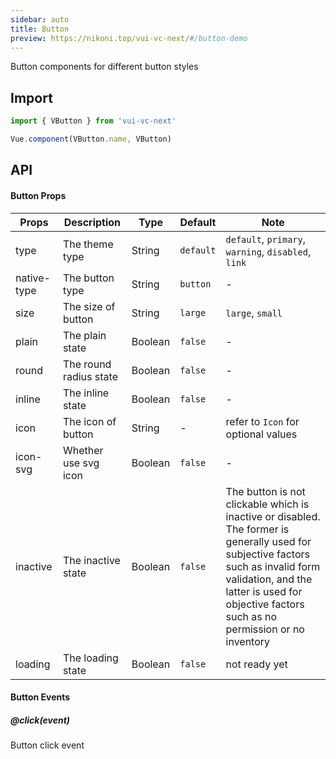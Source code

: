 ```yaml
---
sidebar: auto
title: Button
preview: https://nikoni.top/vui-vc-next/#/button-demo
---
```


Button components for different button styles

## Import

```js
import { VButton } from 'vui-vc-next'

Vue.component(VButton.name, VButton)
```

## API

#### Button Props
|Props | Description | Type | Default | Note |
|----|-----|------|------ |------|
|type|The theme type|String|`default`|`default`, `primary`, `warning`, `disabled`, `link`|
|native-type|The button type|String|`button`|-|
|size|The size of button|String|`large`|`large`, `small`|
|plain|The plain state|Boolean|`false`|-|
|round|The round radius state|Boolean|`false`|-|
|inline|The inline state|Boolean|`false`|-|
|icon|The icon of button|String|-|refer to `Icon` for optional values|
|icon-svg|Whether use svg icon|Boolean|`false`|-|
|inactive|The inactive state|Boolean|`false`|The button is not clickable which is inactive or disabled. The former is generally used for subjective factors such as invalid form validation, and the latter is used for objective factors such as no permission or no inventory|
|loading|The loading state|Boolean|`false`|not ready yet|

#### Button Events

##### @click(event)
Button click event

